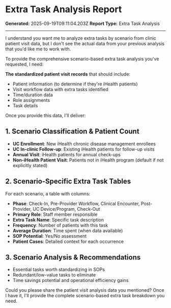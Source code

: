 # Extra Task Analysis Report

**Generated:** 2025-09-19T09:11:04.203Z
**Report Type:** Extra Task Analysis

---

I understand you want me to analyze extra tasks by scenario from clinic patient visit data, but I don't see the actual data from your previous analysis that you'd like me to work with.

To provide the comprehensive scenario-based extra task analysis you've requested, I need:

**The standardized patient visit records** that should include:
- Patient information (to determine if they're iHealth patients)
- Visit workflow data with extra tasks identified
- Time/duration data
- Role assignments
- Task details

Once you provide this data, I'll deliver:

## 1. Scenario Classification & Patient Count
- **UC Enrollment**: New iHealth chronic disease management enrollees
- **UC In-clinic Follow-up**: Existing iHealth patients for follow-up visits  
- **Annual Visit**: iHealth patients for annual check-ups
- **Non-iHealth Patient Visit**: Patients not in iHealth program (default if not explicitly stated)

## 2. Scenario-Specific Extra Task Tables
For each scenario, a table with columns:
- **Phase**: Check-In, Pre-Provider Workflow, Clinical Encounter, Post-Provider, UC Device/Program, Check-Out
- **Primary Role**: Staff member responsible
- **Extra Task Name**: Specific task description
- **Frequency**: Number of patients with this task
- **Average Duration**: Time spent (when data available)
- **SOP Potential**: Yes/No assessment
- **Patient Cases**: Detailed context for each occurrence

## 3. Scenario Analysis & Recommendations
- Essential tasks worth standardizing in SOPs
- Redundant/low-value tasks to eliminate
- Time savings potential and operational efficiency gains

Could you please share the patient visit analysis data you mentioned? Once I have it, I'll provide the complete scenario-based extra task breakdown you need.